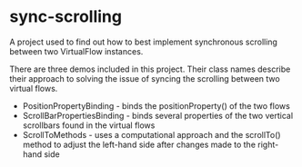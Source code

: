 # sync-scrolling
A project used to find out how to best implement synchronous scrolling between two VirtualFlow instances.

There are three demos included in this project. Their class names describe their approach to solving the issue of syncing the scrolling
between two virtual flows.

* PositionPropertyBinding - binds the positionProperty() of the two flows
* ScrollBarPropertiesBinding - binds several properties of the two vertical scrollbars found in the virtual flows
* ScrollToMethods - uses a computational approach and the scrollTo() method to adjust the left-hand side after changes made to the right-hand side
